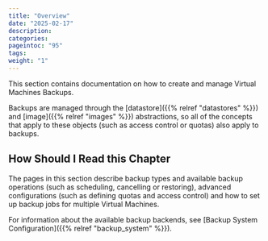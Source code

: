 ```yaml
---
title: "Overview"
date: "2025-02-17"
description:
categories:
pageintoc: "95"
tags:
weight: "1"
---
```


<a id="overview-of-vm-backups"></a>

<!--# Overview of VM Backups -->

This section contains documentation on how to create and manage Virtual Machines Backups.

Backups are managed through the [datastore]({{% relref "datastores" %}}) and [image]({{% relref "images" %}}) abstractions, so all of the concepts that apply to these objects (such as access control or quotas) also apply to backups.

## How Should I Read this Chapter

The pages in this section describe backup types and available backup operations (such as scheduling, cancelling or restoring), advanced configurations (such as defining quotas and access control) and how to set up backup jobs for multiple Virtual Machines.

For information about the available backup backends, see [Backup System Configuration]({{% relref "backup_system" %}}).
